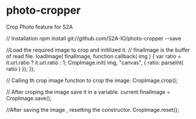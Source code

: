 # photo-cropper
Crop Photo feature for S2A

// Installation
npm install git://github.com/S2A-IO/photo-cropper --save

//Load the required image to crop and initilized it.
// finalImage is the buffer of read file.
loadImage( finalImage, function callback( img ) {
  var ratio = it.url.ratio ? it.url.ratio : 1;
  CropImage.init( img, "canvas", {
    ratio: parseInt( ratio )
  });
});

// Calling th crop image function to crop the image.
CropImage.crop();

// After croping the image save it in a variable.
current.finalImage = CropImage.save();

//After saving the image , resetting the constructor.
CropImage.reset();
